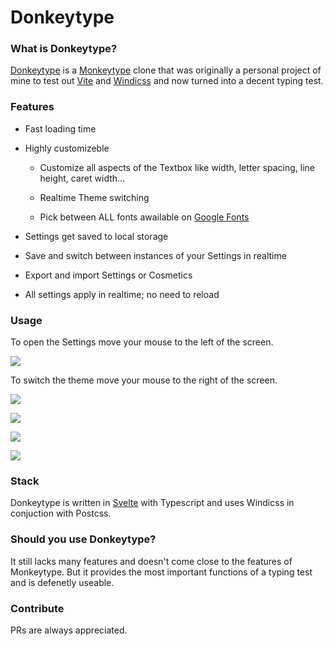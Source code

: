 # Donkeytype

### What is Donkeytype?

[Donkeytype](https://donkeytype.com) is a [Monkeytype](https://monkeytype.com) clone that was originally a personal project of mine to test out [Vite](https://vitejs.dev) and [Windicss](https://windicss.org) and now turned into a decent typing test. 

### Features

- Fast loading time

- Highly customizeble
  
  - Customize all aspects of the Textbox like width, letter spacing, line height, caret width...
  
  - Realtime Theme switching
  
  - Pick between ALL fonts awailable on [Google Fonts](https://fonts.google.com)

- Settings get saved to local storage

- Save and switch between instances of your Settings in realtime

- Export and import Settings or Cosmetics

- All settings apply in realtime; no need to reload

### Usage

To open the Settings move your mouse to the left of the screen.

![](https://i.imgur.com/PpnKinI.png) 

To switch the theme move your mouse to the right of the screen.

![](https://i.imgur.com/CVHuT6F.png)

![](https://i.imgur.com/db2T4DA.png)

![](https://i.imgur.com/az53ftv.png)
	
![](https://i.imgur.com/JvtXpVq.png)

### Stack

Donkeytype is written in [Svelte](https://svelte.dev) with Typescript and uses Windicss in conjuction with Postcss. 

### Should you use Donkeytype?

It still lacks many features and doesn't come close to the features of Monkeytype. But it provides the most important functions of a typing test and is defenetly useable.

### Contribute

PRs are always appreciated.

